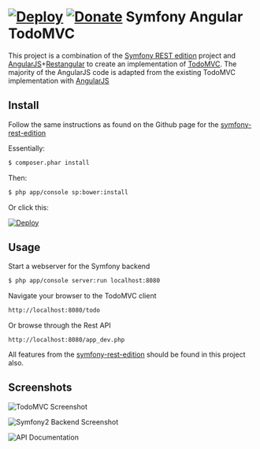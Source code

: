 [![Deploy](https://www.herokucdn.com/deploy/button.png)](https://heroku.com/deploy) [![Donate](https://img.shields.io/badge/Donate-PayPal-green.svg)](https://www.paypal.com/cgi-bin/webscr?cmd=_s-xclick&hosted_button_id=7QWUNAA58L48E)
Symfony Angular TodoMVC 
========================

This project is a combination of the [Symfony REST edition](https://github.com/gimler/symfony-rest-edition) project and [AngularJS](http://angularjs.org/)+[Restangular](https://github.com/mgonto/restangular) to create an implementation
of [TodoMVC](http://todomvc.com/). The majority of the AngularJS code is adapted from the existing TodoMVC implementation with [AngularJS](http://todomvc.com/architecture-examples/angularjs/#/)

Install
----------------------------------

Follow the same instructions as found on the Github page for the [symfony-rest-edition](https://github.com/gimler/symfony-rest-edition)

Essentially:

```bash
$ composer.phar install
```

Then:

```bash
$ php app/console sp:bower:install
```

Or click this:

[![Deploy](https://www.herokucdn.com/deploy/button.png)](https://heroku.com/deploy)

Usage
--------------------------------

Start a webserver for the Symfony backend

```bash
$ php app/console server:run localhost:8080
```

Navigate your browser to the TodoMVC client

```bash
http://localhost:8080/todo
```

Or browse through the Rest API

```
http://localhost:8080/app_dev.php
```

All features from the [symfony-rest-edition](https://github.com/gimler/symfony-rest-edition) should be found in this project also.

Screenshots
---------------------------------

![TodoMVC Screenshot](http://i.imgur.com/P0flyyF.png "TodoMVC")

![Symfony2 Backend Screenshot](http://i.imgur.com/gybF8IS.png "Symfony2")

![API Documentation](http://i.imgur.com/XsFnJUY.png "API Docs")
